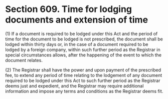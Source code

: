 # Section 609. Time for lodging documents and extension of time

\(1\) If a document is required to be lodged under this Act and the period of time for the document to be lodged is not prescribed, the document shall be lodged within thirty days or, in the case of a document required to be lodged by a foreign company, within such further period as the Registrar in special circumstances allows, after the happening of the event to which the document relates.

\(2\) The Registrar shall have the power and upon payment of the prescribed fee, to extend any period of time relating to the lodgement of any document required to be lodged under this Act to such further period as the Registrar deems just and expedient, and the Registrar may require additional information and impose any terms and conditions as the Registrar deems fit.

